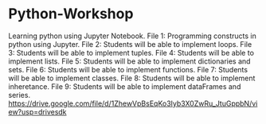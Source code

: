 # Python-Workshop
Learning python using Jupyter Notebook.
File 1: Programming constructs in python using Jupyter.
File 2: Students will be able to implement loops. 
File 3: Students will be able to implement tuples.
File 4: Students will be able to implement lists.
File 5: Students will be able to implement dictionaries and sets.
File 6: Students will be able to implement functions.
File 7: Students will be able to implement classes. 
File 8: Students will be able to implement inheretance.
File 9: Students will be able to implement dataFrames and series.
https://drive.google.com/file/d/1ZhewVpBsEqKo3Iyb3X0ZwRu_JtuGppbN/view?usp=drivesdk
